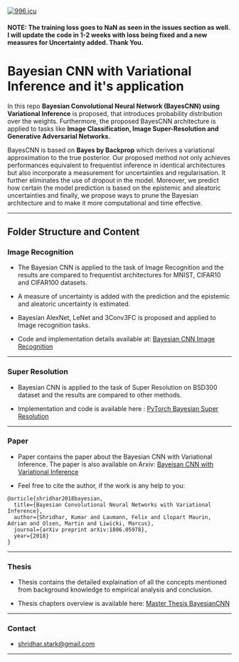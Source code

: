 [![996.icu](https://img.shields.io/badge/link-996.icu-red.svg)](https://996.icu)

#### NOTE: The training loss goes to NaN as seen in the issues section as well. I will update the code in 1-2 weeks with loss being fixed and a new measures for Uncertainty added. Thank You. 

# Bayesian CNN with Variational Inference and it's application

In this repo **Bayesian Convolutional Neural Network (BayesCNN) using Variational Inference** is proposed, that introduces probability distribution over the weights. Furthermore, the proposed BayesCNN architecture is applied to tasks like **Image Classification, Image Super-Resolution and Generative Adversarial Networks**.

BayesCNN is based on **Bayes by Backprop** which derives a variational approximation to the true posterior. 
Our proposed method not only achieves performances equivalent to frequentist inference in identical architectures but also incorporate a measurement for uncertainties and regularisation. It further eliminates the use of dropout in the model. Moreover, we predict how certain the model prediction is based on the epistemic and aleatoric uncertainties and finally, we propose ways to prune the Bayesian architecture and to make it more computational and time effective. 

---------------------------------------------------------------------------------------------------------

## Folder Structure and Content

### Image Recognition

*   The Bayesian CNN is applied to the task of Image Recognition and the results are compared to frequentist architectures for MNIST, CIFAR10 and CIFAR100 datasets. 

*   A measure of uncertainty is added with the prediction and the epistemic and aleatoric uncertainty is estimated.

*   Bayesian AlexNet, LeNet and 3Conv3FC is proposed and applied to Image recognition tasks. 

*   Code and implementation details available at: [Bayesian CNN Image Recognition](https://github.com/kumar-shridhar/PyTorch-BayesianCNN/tree/master/Image%20Recognition)

---------------------------------------------------------------------------------------------------------

### Super Resolution

*   Bayesian CNN is applied to the task of Super Resolution on BSD300 dataset and the results are compared to other methods.

*   Implementation and code is available here : [PyTorch Bayesian Super Resolution](https://github.com/kumar-shridhar/PyTorch-BayesianCNN/tree/master/Super%20Resolution) 

---------------------------------------------------------------------------------------------------------

### Paper

*   Paper contains the paper about the Bayesian CNN with Variational Inference. The paper is also available on Arxiv: [Bayeisan CNN with Variational Inference](https://arxiv.org/abs/1806.05978)

*   Feel free to cite the author, if the work is any help to you:

```
@article{shridhar2018bayesian,
  title={Bayesian Convolutional Neural Networks with Variational Inference},
  author={Shridhar, Kumar and Laumann, Felix and Llopart Maurin, Adrian and Olsen, Martin and Liwicki, Marcus},
  journal={arXiv preprint arXiv:1806.05978},
  year={2018}
}
```

---------------------------------------------------------------------------------------------------------

### Thesis

* Thesis contains the detailed explaination of all the concepts mentioned from background knowledge to empirical analysis and conclusion. 

* Thesis chapters overview is available here: [Master Thesis BayesianCNN](https://github.com/kumar-shridhar/Master-Thesis-BayesianCNN)

---------------------------------------------------------------------------------------------------------

### Contact

*   shridhar.stark@gmail.com

---------------------------------------------------------------------------------------------------------

